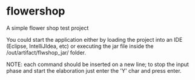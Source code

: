 # flowershop
A simple flower shop test project

You could start the application either by loading the project into an IDE (Eclipse, IntelliJIdea, etc) or executing the jar file inside the /out/artifact/flwshop_jar/ folder.

NOTE:
each command should be inserted on a new line;
to stop the input phase and start the elaboration just enter the 'Y' char and press enter.
